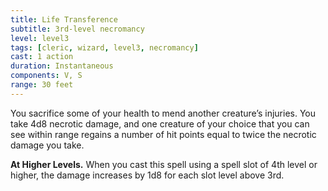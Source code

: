 ```yaml
---
title: Life Transference
subtitle: 3rd-level necromancy
level: level3
tags: [cleric, wizard, level3, necromancy]
cast: 1 action
duration: Instantaneous
components: V, S
range: 30 feet
---
```

You sacrifice some of your health to mend another creature’s injuries. You take 4d8 necrotic damage, and one creature of your choice that you can see within range regains a number of hit points equal to twice the necrotic damage you take.

**At Higher Levels.** When you cast this spell using a spell slot of 4th level or higher, the damage increases by 1d8 for each slot level above 3rd.